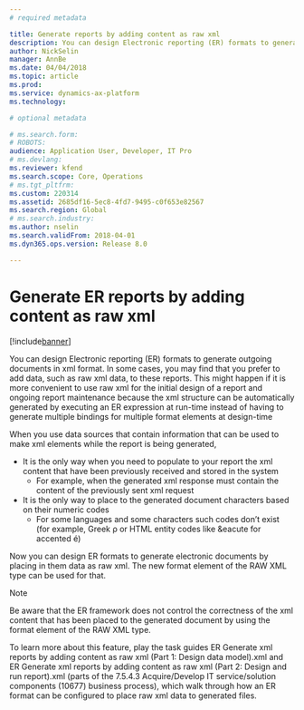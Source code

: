 ```yaml
---
# required metadata

title: Generate reports by adding content as raw xml
description: You can design Electronic reporting (ER) formats to generate outgoing documents in xml format.   
author: NickSelin
manager: AnnBe
ms.date: 04/04/2018
ms.topic: article
ms.prod: 
ms.service: dynamics-ax-platform
ms.technology: 

# optional metadata

# ms.search.form: 
# ROBOTS: 
audience: Application User, Developer, IT Pro
# ms.devlang: 
ms.reviewer: kfend
ms.search.scope: Core, Operations
# ms.tgt_pltfrm: 
ms.custom: 220314
ms.assetid: 2685df16-5ec8-4fd7-9495-c0f653e82567
ms.search.region: Global
# ms.search.industry: 
ms.author: nselin
ms.search.validFrom: 2018-04-01
ms.dyn365.ops.version: Release 8.0

---
```


# Generate ER reports by adding content as raw xml

[!include[banner](../includes/banner.md)]

You can design Electronic reporting (ER) formats to generate outgoing documents in xml format. In some cases, you may find that you prefer to add data, such as raw xml data, to these reports. This might happen if it is more convenient to use raw xml for the initial design of a report and ongoing report maintenance because the xml structure can be automatically generated by executing an ER expression at run-time instead of having to generate multiple bindings for multiple format elements at design-time

When you use data sources that contain information that can be used to make xml elements while the report is being generated, 
-	It is the only way when you need to populate to your report the xml content that have been previously received and stored in the system
    - For example, when the generated xml response must contain the content of the previously sent xml request 
-	It is the only way to place to the generated document characters based on their numeric codes
    - For some languages and some characters such codes don’t exist (for example, Greek ρ or HTML entity codes like &eacute for accented é)

Now you can design ER formats to generate electronic documents by placing in them data as raw xml.  The new format element of the RAW XML type can be used for that.

  >[!NOTE]
  >Be aware that the ER framework does not control the correctness of the xml content that has been placed to the generated document by using the format element of the RAW XML type.

To learn more about this feature, play the task guides ER Generate xml reports by adding content as raw xml (Part 1: Design data model).xml and ER Generate xml reports by adding content as raw xml (Part 2: Design and run report).xml  (parts of the 7.5.4.3 Acquire/Develop IT service/solution components (10677) business process), which walk through how an ER format can be configured to place raw xml data to generated files.
